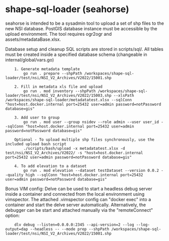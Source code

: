 # shape-sql-loader (seahorse)

seahorse is intended to be a sysadmin tool to upload a set of shp files
to the new NSI database. PostGIS database instance must be accessible by the
upload environment. The tool requires ogr2ogr and assets/metadataBase.xlsx.

Database setup and cleanup SQL scripts are stored in scripts/sql/. All tables
must be created inside a specified database schema (changeable in
internal/global/vars.go)

```golang
    1. Generate metadata template
        go run . prepare --shpPath /workspaces/shape-sql-loader/test/nsi/NSI_V2_Archives/V2022/15001.shp

    2. Fill in metadata xls file and upload
        go run . mod inventory --shpPath /workspaces/shape-sql-loader/test/nsi/NSI_V2_Archives/V2022/15003.shp --xlsPath /workspaces/shape-sql-loader/metadatatest.xlsx --sqlConn "host=host.docker.internal port=25432 user=admin password=notPassword database=gis"

    3. Add user to group
        go run . mod user --group nsidev --role admin --user user_id --sqlConn "host=host.docker.internal port=25432 user=admin password=notPassword database=gis"

    Optional - To upload multiple shp files synchronously, use the included upload bash script
        ./scripts/bash/upload -x metadatatest.xlsx -d test/nsi/NSI_V2_Archives/V2022/ -s "host=host.docker.internal port=25432 user=admin password=notPassword database=gis"

    4. To add elevation to a dataset
        go run . mod elevation --dataset testDataset --version 0.0.2 --quality high --sqlConn "host=host.docker.internal port=25432 user=admin password=notPassword database=gis"
```

Bonus VIM config: Delve can be used to start a headless debug server inside a
container and connected from the local environment using vimspector. The
attached .vimspector config can "docker exec" into a container and start the
delve server automatically. Alternatively, the debugger can be start and
attached manually via the "remoteConnect" option:

```
    dlv debug --listen=0.0.0.0:2345 --api-version=2 --log --log-output=dap --headless -- --mode prep --shpPath /workspaces/shape-sql-loader/test/nsi/NSI_V2_Archives/V2022/15001.shp
```
